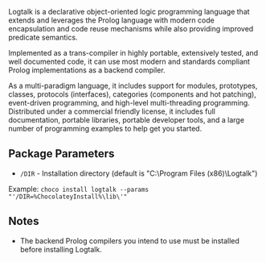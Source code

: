 Logtalk is a declarative object-oriented logic programming language that extends and leverages the Prolog language with modern code encapsulation and code reuse mechanisms while also providing improved predicate semantics.

Implemented as a trans-compiler in highly portable, extensively tested, and well documented code, it can use most modern and standards compliant Prolog implementations as a backend compiler.

As a multi-paradigm language, it includes support for modules, prototypes, classes, protocols (interfaces), categories (components and hot patching), event-driven programming, and high-level multi-threading programming. Distributed under a commercial friendly license, it includes full documentation, portable libraries, portable developer tools, and a large number of programming examples to help get you started.

## Package Parameters

- `/DIR` - Installation directory (default is "C:\Program Files (x86)\Logtalk")

Example: `choco install logtalk --params "'/DIR=%ChocolateyInstall%\lib\'"`

## Notes

- The backend Prolog compilers you intend to use must be installed before installing Logtalk.
